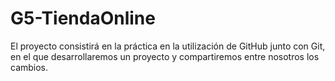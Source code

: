 # G5-TiendaOnline

El proyecto consistirá en la práctica en la utilización de GitHub junto con Git, en el que desarrollaremos un proyecto y compartiremos entre nosotros los cambios. 
